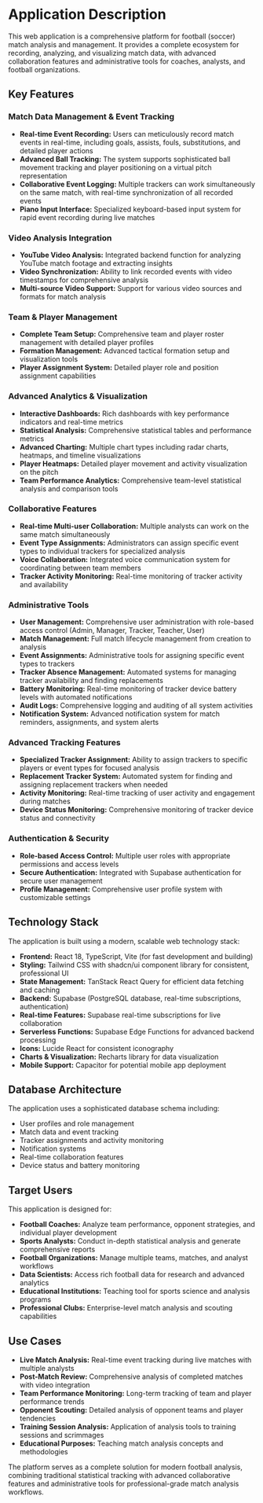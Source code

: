 
# Application Description

This web application is a comprehensive platform for football (soccer) match analysis and management. It provides a complete ecosystem for recording, analyzing, and visualizing match data, with advanced collaboration features and administrative tools for coaches, analysts, and football organizations.

## Key Features

### Match Data Management & Event Tracking
* **Real-time Event Recording:** Users can meticulously record match events in real-time, including goals, assists, fouls, substitutions, and detailed player actions
* **Advanced Ball Tracking:** The system supports sophisticated ball movement tracking and player positioning on a virtual pitch representation
* **Collaborative Event Logging:** Multiple trackers can work simultaneously on the same match, with real-time synchronization of all recorded events
* **Piano Input Interface:** Specialized keyboard-based input system for rapid event recording during live matches

### Video Analysis Integration
* **YouTube Video Analysis:** Integrated backend function for analyzing YouTube match footage and extracting insights
* **Video Synchronization:** Ability to link recorded events with video timestamps for comprehensive analysis
* **Multi-source Video Support:** Support for various video sources and formats for match analysis

### Team & Player Management
* **Complete Team Setup:** Comprehensive team and player roster management with detailed player profiles
* **Formation Management:** Advanced tactical formation setup and visualization tools
* **Player Assignment System:** Detailed player role and position assignment capabilities

### Advanced Analytics & Visualization
* **Interactive Dashboards:** Rich dashboards with key performance indicators and real-time metrics
* **Statistical Analysis:** Comprehensive statistical tables and performance metrics
* **Advanced Charting:** Multiple chart types including radar charts, heatmaps, and timeline visualizations
* **Player Heatmaps:** Detailed player movement and activity visualization on the pitch
* **Team Performance Analytics:** Comprehensive team-level statistical analysis and comparison tools

### Collaborative Features
* **Real-time Multi-user Collaboration:** Multiple analysts can work on the same match simultaneously
* **Event Type Assignments:** Administrators can assign specific event types to individual trackers for specialized analysis
* **Voice Collaboration:** Integrated voice communication system for coordinating between team members
* **Tracker Activity Monitoring:** Real-time monitoring of tracker activity and availability

### Administrative Tools
* **User Management:** Comprehensive user administration with role-based access control (Admin, Manager, Tracker, Teacher, User)
* **Match Management:** Full match lifecycle management from creation to analysis
* **Event Assignments:** Administrative tools for assigning specific event types to trackers
* **Tracker Absence Management:** Automated systems for managing tracker availability and finding replacements
* **Battery Monitoring:** Real-time monitoring of tracker device battery levels with automated notifications
* **Audit Logs:** Comprehensive logging and auditing of all system activities
* **Notification System:** Advanced notification system for match reminders, assignments, and system alerts

### Advanced Tracking Features
* **Specialized Tracker Assignment:** Ability to assign trackers to specific players or event types for focused analysis
* **Replacement Tracker System:** Automated system for finding and assigning replacement trackers when needed
* **Activity Monitoring:** Real-time tracking of user activity and engagement during matches
* **Device Status Monitoring:** Comprehensive monitoring of tracker device status and connectivity

### Authentication & Security
* **Role-based Access Control:** Multiple user roles with appropriate permissions and access levels
* **Secure Authentication:** Integrated with Supabase authentication for secure user management
* **Profile Management:** Comprehensive user profile system with customizable settings

## Technology Stack

The application is built using a modern, scalable web technology stack:

* **Frontend:** React 18, TypeScript, Vite (for fast development and building)
* **Styling:** Tailwind CSS with shadcn/ui component library for consistent, professional UI
* **State Management:** TanStack React Query for efficient data fetching and caching
* **Backend:** Supabase (PostgreSQL database, real-time subscriptions, authentication)
* **Real-time Features:** Supabase real-time subscriptions for live collaboration
* **Serverless Functions:** Supabase Edge Functions for advanced backend processing
* **Icons:** Lucide React for consistent iconography
* **Charts & Visualization:** Recharts library for data visualization
* **Mobile Support:** Capacitor for potential mobile app deployment

## Database Architecture

The application uses a sophisticated database schema including:
* User profiles and role management
* Match data and event tracking
* Tracker assignments and activity monitoring
* Notification systems
* Real-time collaboration features
* Device status and battery monitoring

## Target Users

This application is designed for:

* **Football Coaches:** Analyze team performance, opponent strategies, and individual player development
* **Sports Analysts:** Conduct in-depth statistical analysis and generate comprehensive reports
* **Football Organizations:** Manage multiple teams, matches, and analyst workflows
* **Data Scientists:** Access rich football data for research and advanced analytics
* **Educational Institutions:** Teaching tool for sports science and analysis programs
* **Professional Clubs:** Enterprise-level match analysis and scouting capabilities

## Use Cases

* **Live Match Analysis:** Real-time event tracking during live matches with multiple analysts
* **Post-Match Review:** Comprehensive analysis of completed matches with video integration
* **Team Performance Monitoring:** Long-term tracking of team and player performance trends
* **Opponent Scouting:** Detailed analysis of opponent teams and player tendencies
* **Training Session Analysis:** Application of analysis tools to training sessions and scrimmages
* **Educational Purposes:** Teaching match analysis concepts and methodologies

The platform serves as a complete solution for modern football analysis, combining traditional statistical tracking with advanced collaborative features and administrative tools for professional-grade match analysis workflows.
